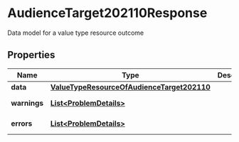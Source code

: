

# AudienceTarget202110Response

Data model for a value type resource outcome

## Properties

Name | Type | Description | Notes
------------ | ------------- | ------------- | -------------
**data** | [**ValueTypeResourceOfAudienceTarget202110**](ValueTypeResourceOfAudienceTarget202110.md) |  |  [optional]
**warnings** | [**List&lt;ProblemDetails&gt;**](ProblemDetails.md) |  |  [optional] [readonly]
**errors** | [**List&lt;ProblemDetails&gt;**](ProblemDetails.md) |  |  [optional] [readonly]



